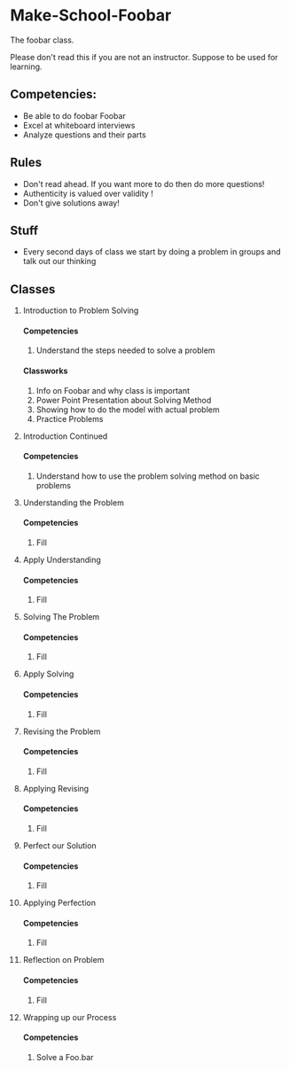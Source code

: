 # Make-School-Foobar
The foobar class.

Please don't read this if you are not an instructor. Suppose to be used for learning.

## Competencies:
- Be able to do foobar Foobar
- Excel at whiteboard interviews
- Analyze questions and their parts

## Rules
- Don't read ahead. If you want more to do then do more questions! 
- Authenticity is valued over validity !
- Don't give solutions away!

## Stuff
- Every second days of class we start by doing a problem in groups and talk out our thinking 

## Classes
1. Introduction to Problem Solving
    #### Competencies
    1. Understand the steps needed to solve a problem 
    #### Classworks
    1. Info on Foobar and why class is important
    1. Power Point Presentation about Solving Method
    1. Showing how to do the model with actual problem
    1. Practice Problems
    
1. Introduction Continued
    #### Competencies
    1. Understand how to use the problem solving method on basic problems
1. Understanding the Problem
    #### Competencies
    1. Fill
1. Apply Understanding 
    #### Competencies
    1. Fill
1. Solving The Problem 
    #### Competencies
    1. Fill
1. Apply Solving
    #### Competencies
    1. Fill
1. Revising the Problem
    #### Competencies
    1. Fill
1. Applying Revising 
    #### Competencies
    1. Fill
1. Perfect our Solution
    #### Competencies
    1. Fill
1. Applying Perfection 
    #### Competencies
    1. Fill
1. Reflection on Problem 
    #### Competencies
    1. Fill
1. Wrapping up our Process 
    #### Competencies
    1. Solve a Foo.bar 